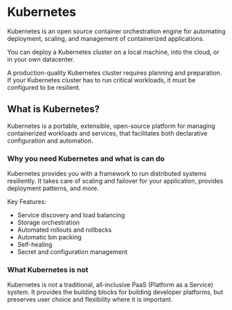 # Kubernetes

Kubernetes is an open source container orchestration engine for automating deployment, scaling, and management of containerized applications.

You can deploy a Kubernetes cluster on a local machine, into the cloud, or in your own datacenter.

A production-quality Kubernetes cluster requires planning and preparation. If your Kubernetes cluster has to run critical workloads, it must be configured to be resilient.

## What is Kubernetes?

Kubernetes is a portable, extensible, open-source platform for managing containerized workloads and services, that facilitates both declarative configuration and automation.

### Why you need Kubernetes and what is can do

Kubernetes provides you with a framework to run distributed systems resiliently. It takes care of scaling and failover for your application, provides deployment patterns, and more.

Key Features:
- Service discovery and load balancing
- Storage orchestration
- Automated rollouts and rollbacks
- Automatic bin packing
- Self-healing
- Secret and configuration management

### What Kubernetes is not

Kubernetes is not a traditional, all-inclusive PaaS (Platform as a Service) system. It provides the building blocks for building developer platforms, but preserves user choice and flexibility where it is important.